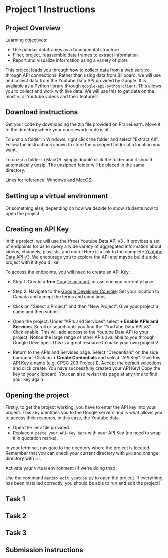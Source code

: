 # Project 1 Instructions

## Project Overview
Learning objectives:

- Use pandas dataframes as a fundamental structure
- Filter, project, reassemble data frames to extract information
- Report and visualize information using a variety of plots

This project leads you through how to collect data from a web service through API connections. Rather than using data from Billboard, we will use and collect data from the Youtube Data API provided by Google. It is avaliable as a Python library through `google-api-python-client`. This allows you to collect and work with live data. We will use this to get data on the most viral Youtube videos and their features!

## Download instructions
Get your code by downloading the zip file provided on PrarieLearn. Move it to the directory where your coursework code is at.

To unzip a folder in Windows: right click the folder and select "Extract All". Follow the instructions shown to store the unzipped folder at a location you want.

To unzip a folder in MacOS: simply double click the folder and it should automatically unzip. The unzipped folder will be placed in the same directory. 

Links for reference, [Windows](https://support.microsoft.com/en-us/windows/zip-and-unzip-files-8d28fa72-f2f9-712f-67df-f80cf89fd4e5) and [MacOS](https://support.apple.com/en-ca/guide/mac-help/mchlp2528/mac).

## Setting up a virtual environment
Or something else, depending on how we decide to show students how to open the project.

## Creating an API Key
In this project, we will use the (free) Youtube Data API v3 . It provides a set of endpoints for us to query a wide variety of aggregated information about videos, channels, playlists, and more! Here is a link to the complete [Youtube Data API v3](https://developers.google.com/youtube/v3/getting-started). We encourage you to explore the API and maybe build a side project with it if you'd like! 

To access the endpoints, you will need to create an API Key:

- Step 1: Create a **free** [Google account](https://accounts.google.ca/), or use one you currently have. 

- Step 2: Navigate to the [Google Developer Console](https://console.developers.google.com/). Set your location to Canada and accept the terms and conditions.

- Click on "Select a Project" and then "New Project". Give your project a name and then submit. 

- Open the project. Under "APIs and Services" select **+ Enable APIs and Services**. Scroll or search until you find the "YouTube Data API v3". Click enable. This will add access to the Youtube Data API to your project. Notice the large range of other APIs avaliable to you through Google Developer. This is a great resource to make your own projects!

- Return to the APIs and Services page. Select "Credentials" on the side bar menu. Click on **+ Create Credentials** and select "API Key". Give this API Key a name (e.g. CPSC 203 Project 1). Accept the default selections and click create. You have successfully created your API Key! Copy the key to your clipboard. You can also revisit this page at any time to find your key again.

## Opening the project
Firstly, to get the project working, you have to enter the API key into your project. This key identifies you to the Google servers and is what allows you to access their resoures, in this case, the Youtube data. 

- Open the .env file provided.
- Replace `# paste your API-Key here` with your API Key (no need to wrap it in quotation marks).

In your terminal, navigate to the directory where the project is located. Remember that you can check your current directory with `pwd` and change directory with `cd`. 

Activate your virtual environment (if we're doing that).

Use the command `marimo edit youtube.py` to open the project. If everything has been installed correctly, you should be able to run and edit the project! 

## Task 1

## Task 2

## Task 3

## Submission instructions
